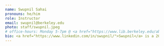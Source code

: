 ```yaml
---
name: Swupnil Sahai
pronouns: he/him
role: Instructor
email: swupnil@berkeley.edu
photo: staff/swupnil.jpeg
# office-hours: Monday 5-7pm @ <a href="https://www.lib.berkeley.edu/about/fsm-cafe">FSM Café</a>
bio: <a href="https://www.linkedin.com/in/swupnil/">Swupnil</a> is a 2013 Cal grad, CEO of <a href="https://swing.tennis">SwingVision</a>, and 8-time lecturer of Data 8 🤓 Previously, he led object tracking at Tesla A.I. ⚡ If he’s not at Wheeler, you can catch him traveling, hiking or playing tennis 🎾
---
```

